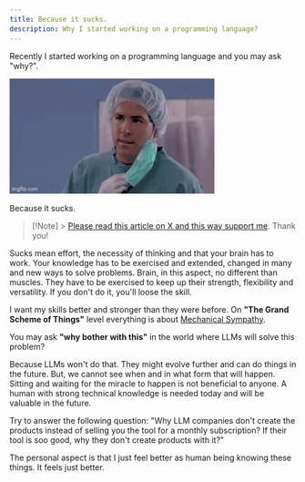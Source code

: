 ```yaml
---
title: Because it sucks.
description: Why I started working on a programming language?
---
```


Recently I started working on a programming language and you may ask "why?".

![But why?](images/but_why.gif)

Because it sucks.

> [!Note] > [Please read this article on X and this way support me](https://x.com/csanyi_andras/status/1860672457331372294). Thank you!

Sucks mean effort, the necessity of thinking and that your brain has to work.
Your knowledge has to be exercised and extended, changed in many and new ways to solve problems.
Brain, in this aspect, no different than muscles.
They have to be exercised to keep up their strength, flexibility and versatility.
If you don't do it, you'll loose the skill.

I want my skills better and stronger than they were before.
On **"The Grand Scheme of Things"** level everything is about [Mechanical Sympathy](https://x.com/i/grok/share/IJeebecRQMSIR9UOuxyQ3hmoT).

You may ask **"why bother with this"** in the world where LLMs will solve this problem?

Because LLMs won't do that.
They might evolve further and can do things in the future.
But, we cannot see when and in what form that will happen.
Sitting and waiting for the miracle to happen is not beneficial to anyone.
A human with strong technical knowledge is needed today and will be valuable in the future.

Try to answer the following question:
"Why LLM companies don't create the products instead of selling you the tool for a monthly subscription?
If their tool is soo good, why they don't create products with it?"

The personal aspect is that I just feel better as human being knowing these things.
It feels just better.
